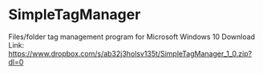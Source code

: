 # SimpleTagManager
Files/folder tag management program for Microsoft Windows 10
Download Link: https://www.dropbox.com/s/ab32j3holsv135t/SimpleTagManager_1_0.zip?dl=0

